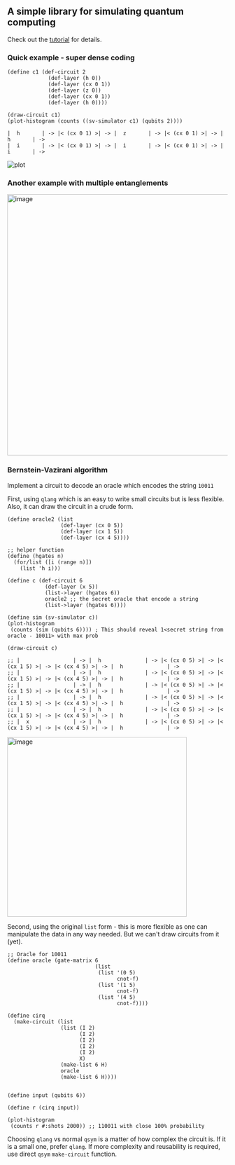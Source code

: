 ## A simple library for simulating quantum computing

Check out the [tutorial](https://github.com/souravdatta/qsym/blob/main/qsym_tutorial.md) for details.

### Quick example - super dense coding

```racket
(define c1 (def-circuit 2
             (def-layer (h 0))
             (def-layer (cx 0 1))
             (def-layer (z 0))
             (def-layer (cx 0 1))
             (def-layer (h 0))))

(draw-circuit c1)
(plot-histogram (counts ((sv-simulator c1) (qubits 2))))
```

```
|  h       | -> |< (cx 0 1) >| -> |  z       | -> |< (cx 0 1) >| -> |  h       | -> 
|  i       | -> |< (cx 0 1) >| -> |  i       | -> |< (cx 0 1) >| -> |  i       | ->
```


![plot](https://github.com/souravdatta/qsym/assets/1576318/fe93307e-d7a3-4142-ad38-5ff82670aa3e)

### Another example with multiple entanglements

<img width="596" alt="image" src="https://github.com/souravdatta/qsym/assets/1576318/412fe80a-7783-4b67-a5d6-512d6dce5fa9">

### Bernstein-Vazirani algorithm

Implement a circuit to decode an oracle which encodes the string `10011`

First, using `qlang` which is an easy to write small circuits but is less flexible. Also, it can draw the circuit in a crude form.
```racket
(define oracle2 (list
                 (def-layer (cx 0 5))
                 (def-layer (cx 1 5))
                 (def-layer (cx 4 5))))

;; helper function
(define (hgates n)
  (for/list ([i (range n)])
    (list 'h i)))

(define c (def-circuit 6
            (def-layer (x 5))
            (list->layer (hgates 6))
            oracle2 ;; the secret oracle that encode a string
            (list->layer (hgates 6))))

(define sim (sv-simulator c))
(plot-histogram
 (counts (sim (qubits 6)))) ; This should reveal 1<secret string from oracle - 10011> with max prob

(draw-circuit c)
```

```
;; |                 | -> |  h              | -> |< (cx 0 5) >| -> |< (cx 1 5) >| -> |< (cx 4 5) >| -> |  h              | -> 
;; |                 | -> |  h              | -> |< (cx 0 5) >| -> |< (cx 1 5) >| -> |< (cx 4 5) >| -> |  h              | -> 
;; |                 | -> |  h              | -> |< (cx 0 5) >| -> |< (cx 1 5) >| -> |< (cx 4 5) >| -> |  h              | -> 
;; |                 | -> |  h              | -> |< (cx 0 5) >| -> |< (cx 1 5) >| -> |< (cx 4 5) >| -> |  h              | -> 
;; |                 | -> |  h              | -> |< (cx 0 5) >| -> |< (cx 1 5) >| -> |< (cx 4 5) >| -> |  h              | -> 
;; |  x              | -> |  h              | -> |< (cx 0 5) >| -> |< (cx 1 5) >| -> |< (cx 4 5) >| -> |  h              | -> 
```

<img width="410" alt="image" src="https://github.com/souravdatta/qsym/assets/1576318/17599c76-42e3-411a-b2f7-acab00f4fd44">

Second, using the original `list` form - this is more flexible as one can manipulate the data in any way needed. But we can't draw circuits from it (yet).

```racket
;; Oracle for 10011
(define oracle (gate-matrix 6
                            (list
                             (list '(0 5)
                                   cnot-f)
                             (list '(1 5)
                                   cnot-f)
                             (list '(4 5)
                                   cnot-f))))

(define cirq
  (make-circuit (list
                 (list (I 2)
                       (I 2)
                       (I 2)
                       (I 2)
                       (I 2)
                       X)
                 (make-list 6 H)
                 oracle
                 (make-list 6 H))))


(define input (qubits 6))

(define r (cirq input))

(plot-histogram
 (counts r #:shots 2000)) ;; 110011 with close 100% probability
```

Choosing `qlang` vs normal `qsym` is a matter of how complex the circuit is. If it is a small one, prefer `qlang`. If more complexity and reusability is required, use direct `qsym` `make-circuit` function.


